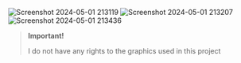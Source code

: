 ![Screenshot 2024-05-01 213119](https://github.com/ErykNe/Chess-game/assets/110306022/d7e0982c-7273-46b7-8357-d743a1c29c4b)
![Screenshot 2024-05-01 213207](https://github.com/ErykNe/Chess-game/assets/110306022/2246a8be-dd15-4828-bf88-ff609197d849)
![Screenshot 2024-05-01 213436](https://github.com/ErykNe/Chess-game/assets/110306022/6a1d6053-39c5-43a1-8685-dc3c53fc9360)
> **Important!**
>
> I do not have any rights to the graphics used in this project
